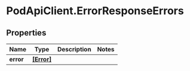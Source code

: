 # PodApiClient.ErrorResponseErrors

## Properties

Name | Type | Description | Notes
------------ | ------------- | ------------- | -------------
**error** | [**[Error]**](Error.md) |  | 


